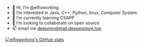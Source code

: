- 👋 Hi, I’m @elfisworking
- 👀 I’m interested in Java, C++, Python, linux, Computer System 
- 🌱 I’m currently learning CSAPP
- 💞️ I’m looking to collaborate on open source
- 📫 email me deepmin@mail.deepexplore.top

<!---
elfisworking/elfisworking is a ✨ special ✨ repository because its `README.md` (this file) appears on your GitHub profile.
You can click the Preview link to take a look at your changes.
--->
[![elfisworking's GitHub stats](https://github-readme-stats.vercel.app/api?username=elfisworking)](https://github.com/anuraghazra/github-readme-stats)
